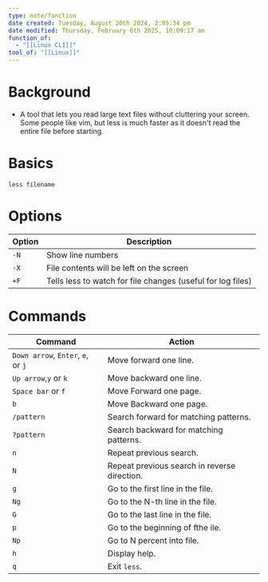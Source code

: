 ```yaml
---
type: note/function
date created: Tuesday, August 20th 2024, 2:05:34 pm
date modified: Thursday, February 6th 2025, 10:09:17 am
function_of:
  - "[[Linux CLI]]"
tool_of: "[[Linux]]"
---
```

# Background
- A tool that lets you read large text files without cluttering your screen. Some people like vim, but less is much faster as it doesn't read the entire file before starting. 

# Basics
`less filename`

# Options
| Option | Description                              |
| ------ | ---------------------------------------- |
| `-N`   | Show line numbers                        |
| `-X`   | File contents will be left on the screen |
| `+F`   | Tells less to watch for file changes (useful for log files)                                         |

# Commands 
|Command|Action|
|---|---|
|`Down arrow`, `Enter`, `e`, or `j`|Move forward one line.|
|`Up arrow`,`y` or `k`|Move backward one line.|
|`Space bar` or `f`|Move Forward one page.|
|`b`|Move Backward one page.|
|`/pattern`|Search forward for matching patterns.|
|`?pattern`|Search backward for matching patterns.|
|`n`|Repeat previous search.|
|`N`|Repeat previous search in reverse direction.|
|`g`|Go to the first line in the file.|
|`Ng`|Go to the N-th line in the file.|
|`G`|Go to the last line in the file.|
|`p`|Go to the beginning of fthe ile.|
|`Np`|Go to N percent into file.|
|`h`|Display help.|
|`q`|Exit `less`.|


